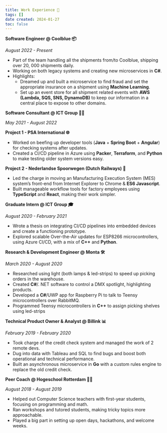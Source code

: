 ```yaml
---
title: Work Experience 🚀
tags: []
date created: 2024-01-27
toc: false
---
```


**Software Engineer @ Coolblue 📦**

_August 2022 - Present_

* Part of the team handling all the shipments from/to Coolblue, shipping over 20, 000 shipments daily.
* Working on both legacy systems and creating new microservices in **C#**.
* Highlights:
  + Dreamed up and built a microservice to find fraud and set the appropriate insurance on a shipment using **Machine Learning**.
  + Set up an event store for all shipment related events with **AWS (Lambda, SQS, SNS, DynamoDB)** to keep our information in a central place to expose to other domains.

**Software Consultant @ ICT Group 🧑‍💻**

_May 2021 - August 2022_

**Project 1 - PSA International 🌐**

* Worked on beefing up developer tools (**Java** +  **Spring Boot** + **Angular**) for checking systems after updates.
* Created a CI/CD pipeline in Azure using **Packer**, **Terraform**, and **Python** to make testing older system versions easy.

**Project 2 - Nederlandse Spoorwegen (Dutch Railways) 🚂**

* Led the charge in moving an Manufacturing Execution System (MES) system’s front-end from Internet Explorer to Chrome & **ES6 Javascript**.
* Built manageable workflow tools for factory employees using **TypeScript** and **React**, making their work simpler.

**Graduate Intern @ ICT Group 🎓**

_August 2020 - February 2021_

* Wrote a thesis on integrating CI/CD pipelines into embedded devices and create a functioning prototype.
* Explored scalable Over-the-Air updates for ESP8266 microcontrollers, using Azure CI/CD, with a mix of **C++** and **Python**.

**Research & Development Engineer @ Monta 🛠️**

_March 2020 - August 2020_

* Researched using light (both lamps & led-strips) to speed up picking orders in the warehouse.
* Created **C#**/. NET software to control a DMX spotlight, highlighting products.
* Developed a **C#**/UWP app for Raspberry Pi to talk to Teensy microcontrollers over RabbitMQ.
* Programmed Teensy microcontrollers in **C++** to assign picking shelves using led-strips

**Technical Product Owner & Analyst @ Billink 📊**

 _February 2019 - February 2020_

* Took charge of the credit check system and managed the work of 2 remote devs.
* Dug into data with Tableau and SQL to find bugs and boost both operational and technical performance.
* Built an asynchronous microservice in **Go** with a custom rules engine to replace the old credit check.

**Peer Coach @ Hogeschool Rotterdam 👨‍🏫**

 _August 2018 - August 2019_

* Helped out Computer Science teachers with first-year students, focusing on programming and math.
* Ran workshops and tutored students, making tricky topics more approachable.
* Played a big part in setting up open days, hackathons, and welcome weeks.
